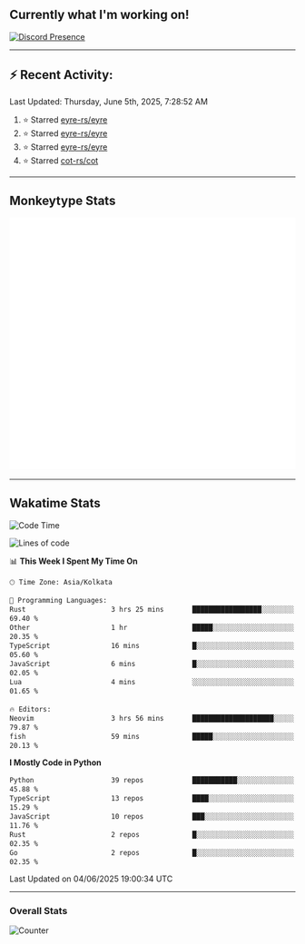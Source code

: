 ## Currently what I'm working on!
[![Discord Presence](https://lanyard.cnrad.dev/api/534981034400284712)](https://discord.com/users/534981034400284712)

---

## :zap: Recent Activity:
<!--RECENT_ACTIVITY:last_update-->
Last Updated: Thursday, June 5th, 2025, 7:28:52 AM
<!--RECENT_ACTIVITY:last_update_end-->
<!--RECENT_ACTIVITY:start-->
1. ⭐ Starred [eyre-rs/eyre](https://github.com/eyre-rs/eyre)<br>
2. ⭐ Starred [eyre-rs/eyre](https://github.com/eyre-rs/eyre)<br>
3. ⭐ Starred [eyre-rs/eyre](https://github.com/eyre-rs/eyre)<br>
4. ⭐ Starred [cot-rs/cot](https://github.com/cot-rs/cot)<br>
<!--RECENT_ACTIVITY:end-->

---

## Monkeytype Stats
<a href="https://monkeytype.com/profile/dhanus">
  <img src="https://raw.githubusercontent.com/Dhanus3133/Dhanus3133/monkeytype/monkeytype-lb.svg" alt="Monkeytype Profile" />
</a>

---

## Wakatime Stats
<!--START_SECTION:waka-->
![Code Time](http://img.shields.io/badge/Code%20Time-2%2C712%20hrs%2046%20mins-blue)

![Lines of code](https://img.shields.io/badge/From%20Hello%20World%20I%27ve%20Written-4.6%20million%20lines%20of%20code-blue)

📊 **This Week I Spent My Time On** 

```text
🕑︎ Time Zone: Asia/Kolkata

💬 Programming Languages: 
Rust                     3 hrs 25 mins       █████████████████░░░░░░░░   69.40 % 
Other                    1 hr                █████░░░░░░░░░░░░░░░░░░░░   20.35 % 
TypeScript               16 mins             █░░░░░░░░░░░░░░░░░░░░░░░░   05.60 % 
JavaScript               6 mins              █░░░░░░░░░░░░░░░░░░░░░░░░   02.05 % 
Lua                      4 mins              ░░░░░░░░░░░░░░░░░░░░░░░░░   01.65 % 

🔥 Editors: 
Neovim                   3 hrs 56 mins       ████████████████████░░░░░   79.87 % 
fish                     59 mins             █████░░░░░░░░░░░░░░░░░░░░   20.13 % 
```

**I Mostly Code in Python** 

```text
Python                   39 repos            ███████████░░░░░░░░░░░░░░   45.88 % 
TypeScript               13 repos            ████░░░░░░░░░░░░░░░░░░░░░   15.29 % 
JavaScript               10 repos            ███░░░░░░░░░░░░░░░░░░░░░░   11.76 % 
Rust                     2 repos             █░░░░░░░░░░░░░░░░░░░░░░░░   02.35 % 
Go                       2 repos             █░░░░░░░░░░░░░░░░░░░░░░░░   02.35 % 
```




 Last Updated on 04/06/2025 19:00:34 UTC
<!--END_SECTION:waka-->
---

### Overall Stats

<img src="https://moe-counter.glitch.me/get/@Dhanus3133?theme=asoul" alt="Counter" />
